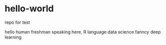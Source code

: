 # hello-world
repo for test

hello human
freshman speaking here, 
R language
data science
fanncy
deep learning

